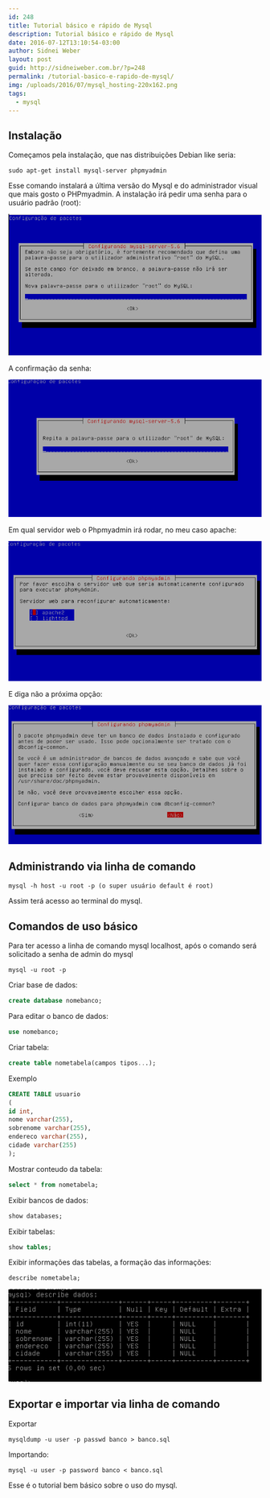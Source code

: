 ```yaml
---
id: 248
title: Tutorial básico e rápido de Mysql
description: Tutorial básico e rápido de Mysql
date: 2016-07-12T13:10:54-03:00
author: Sidnei Weber
layout: post
guid: http://sidneiweber.com.br/?p=248
permalink: /tutorial-basico-e-rapido-de-mysql/
img: /uploads/2016/07/mysql_hosting-220x162.png
tags:
  - mysql
---
```


## Instalação

Começamos pela instalação, que nas distribuições Debian like seria:

```shell
sudo apt-get install mysql-server phpmyadmin
```

Esse comando instalará a última versão do Mysql e do administrador visual que mais gosto o PHPmyadmin. A instalação irá pedir uma senha para o usuário padrão (root):

![mysql ><](/img/uploads/2016/07/Seleção_003.png)

A confirmação da senha:

![mysql ><](/img/uploads/2016/07/Seleção_004.png)

Em qual servidor web o Phpmyadmin irá rodar, no meu caso apache:

![mysql ><](/img/uploads/2016/07/Seleção_005.png)

E diga não a próxima opção:

![mysql ><](/img/uploads/2016/07/Seleção_006.png)

## Administrando via linha de comando

```shell
mysql -h host -u root -p (o super usuário default é root)
```

Assim terá acesso ao terminal do mysql.

## Comandos de uso básico

Para ter acesso a linha de comando mysql localhost, após o comando será solicitado a senha de admin do mysql

```shell
mysql -u root -p
```

Criar base de dados:

```sql
create database nomebanco;
```

Para editar o banco de dados:

```sql
use nomebanco;
```

Criar tabela:

```sql
create table nometabela(campos tipos...);
```

Exemplo

```sql
CREATE TABLE usuario
(
id int,
nome varchar(255),
sobrenome varchar(255),
endereco varchar(255),
cidade varchar(255)
);
```

Mostrar conteudo da tabela:

```sql
select * from nometabela;
```

Exibir bancos de dados:

```sql
show databases;
```

Exibir tabelas:

```sql
show tables;
```

Exibir informações das tabelas, a formação das informações:

```sql
describe nometabela;
```

![mysql ><](/img/uploads/2016/07/Seleção_007.png) 

## Exportar e importar via linha de comando

Exportar

```shell
mysqldump -u user -p passwd banco > banco.sql
```

Importando:

```shell
mysql -u user -p password banco < banco.sql
```

Esse é o tutorial bem básico sobre o uso do mysql.